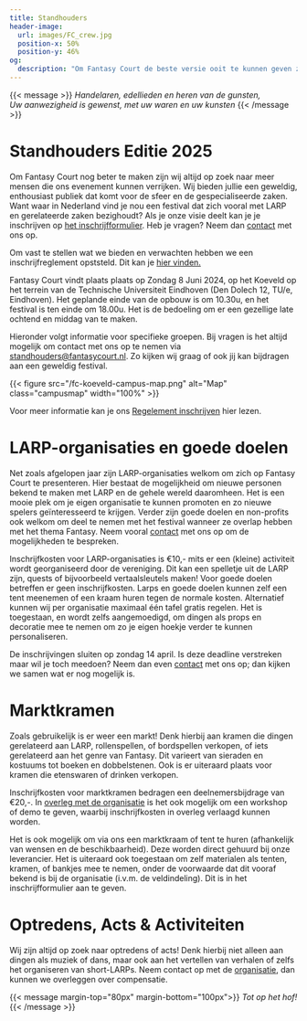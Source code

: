 ```yaml
---
title: Standhouders
header-image:
  url: images/FC_crew.jpg
  position-x: 50%
  position-y: 46%
og:
  description: "Om Fantasy Court de beste versie ooit te kunnen geven zijn we op zoek naar mensen die de ervaring op hun eigen manier kunnen verrijken. Standhouders, acts, workshops, demo's, LARP-verenigingen, of iets anders dat past!"
---
```


{{< message >}}
  _Handelaren, edellieden en heren van de gunsten,_ \
  _Uw aanwezigheid is gewenst, met uw waren en uw kunsten_
{{< /message >}}

# Standhouders Editie 2025
 Om Fantasy Court nog beter te maken zijn wij altijd op zoek naar meer mensen die ons evenement kunnen verrijken. Wij bieden jullie een geweldig, enthousiast publiek dat komt voor de sfeer en de gespecialiseerde zaken. Want waar in Nederland vind je nou een festival dat zich vooral met LARP en gerelateerde zaken bezighoudt? Als je onze visie deelt kan je je inschrijven op [het inschrijfformulier](https://docs.google.com/forms/d/e/1FAIpQLSdgNXPGttfaqPzkXfZpr1McJyhMBjCHTCpDKVrfEfgqgnLUFQ/viewform?usp=sf_link). Heb je vragen? Neem dan [contact](mailto:standhouders@fantasycourt.nl) met ons op. 
 
Om vast te stellen wat we bieden en verwachten hebben we een inschrijfreglement opststeld. Dit kan je [hier vinden.](https://docs.google.com/document/d/1lWsQuVgl0SjMx5kb9iwUHwva5-iMHPq9/edit?usp=sharing&ouid=118033485815882455862&rtpof=true&sd=true)
<!--Inschrijvingen voor standhouders zijn gesloten voor de editie van dit jaar. Fantasy court is gratis toegankelijk voor bezoekers zonder inschrijving, dus je kan wel langskomen en je volgend jaar inschrijven als het je bevalt! Heb je vragen? Neem dan [contact](mailto:standhouders@fantasycourt.nl) met ons op.-->

Fantasy Court vindt plaats plaats op Zondag 8 Juni 2024, op het Koeveld op het terrein van de Technische Universiteit Eindhoven (Den Dolech 12, TU/e, Eindhoven). Het geplande einde van de opbouw is om 10.30u, en het festival is ten einde om 18.00u. Het is de bedoeling om er een gezellige late ochtend en middag van te maken.


Hieronder volgt informatie voor specifieke groepen. Bij vragen is het altijd mogelijk om contact met ons op te nemen via [standhouders@fantasycourt.nl](mailto:standhouders@fantasycourt.nl). Zo kijken wij graag of ook jij kan bijdragen aan een geweldig festival.

{{< figure src="/fc-koeveld-campus-map.png" alt="Map" class="campusmap" width="100%" >}}

Voor meer informatie kan je ons [Regelement inschrijven](https://docs.google.com/document/d/1lWsQuVgl0SjMx5kb9iwUHwva5-iMHPq9/edit?usp=sharing&ouid=118033485815882455862&rtpof=true&sd=true) hier lezen.


# LARP-organisaties en goede doelen
Net zoals afgelopen jaar zijn LARP-organisaties welkom om zich op Fantasy Court te presenteren. Hier bestaat de mogelijkheid om nieuwe personen bekend te maken met LARP en de gehele wereld daaromheen. Het is een mooie plek om je eigen organisatie te kunnen promoten en zo nieuwe spelers geïnteresseerd te krijgen. Verder zijn goede doelen en non-profits ook welkom om deel te nemen met het festival wanneer ze overlap hebben met het thema Fantasy. Neem vooral  [contact](mailto:standhouders@fantasycourt.nl) met ons op om de mogelijkheden te bespreken.

Inschrijfkosten voor LARP-organisaties is €10,- mits er een (kleine) activiteit wordt georganiseerd door de vereniging. Dit kan een spelletje uit de LARP zijn, quests of bijvoorbeeld vertaalsleutels maken! Voor goede doelen betreffen er geen inschrijfkosten. Larps en goede doelen  kunnen zelf een tent meenemen of een kraam huren tegen de normale kosten. Alternatief kunnen wij per organisatie maximaal één tafel gratis regelen. Het is toegestaan, en wordt zelfs aangemoedigd, om dingen als props en decoratie mee te nemen om zo je eigen hoekje verder te kunnen personaliseren.

De inschrijvingen sluiten op zondag 14 april. Is deze deadline verstreken maar wil je toch meedoen? Neem dan even [contact](mailto:standhouders@fantasycourt.nl) met ons op; dan kijken we samen wat er nog mogelijk is.

# Marktkramen
Zoals gebruikelijk is er weer een markt! Denk hierbij aan kramen die dingen gerelateerd aan LARP, rollenspellen, of bordspellen verkopen, of iets gerelateerd aan het genre van Fantasy. Dit varieert van sieraden en kostuums tot boeken en dobbelstenen. Ook is er uiteraard plaats voor kramen die etenswaren of drinken verkopen.

Inschrijfkosten voor marktkramen bedragen een deelnemersbijdrage van €20,-. In [overleg met de organisatie](mailto:organisatie@fantasycourt.nl?subject=Workshop%20Fantasy%20Court%202024) is het ook mogelijk om een workshop of demo te geven, waarbij inschrijfkosten in overleg verlaagd kunnen worden.

Het is ook mogelijk om via ons een marktkraam of tent te huren (afhankelijk van wensen en de beschikbaarheid). Deze worden direct gehuurd bij onze leverancier. Het is uiteraard ook toegestaan om zelf materialen als tenten, kramen, of bankjes mee te nemen, onder de voorwaarde dat dit vooraf bekend is bij de organisatie (i.v.m. de veldindeling). Dit is in het inschrijfformulier aan te geven.


# Optredens, Acts & Activiteiten
Wij zijn altijd op zoek naar optredens of acts! Denk hierbij niet alleen aan dingen als muziek of dans, maar ook aan het vertellen van verhalen of zelfs het organiseren van short-LARPs. Neem contact op met de [organisatie](mailto:optredens@fantasycourt.nl?subject=Optreden%20Fantasy%20Court%202024), dan kunnen we overleggen over compensatie.

{{< message margin-top="80px" margin-bottom="100px">}}
_Tot op het hof!_
{{< /message >}}

